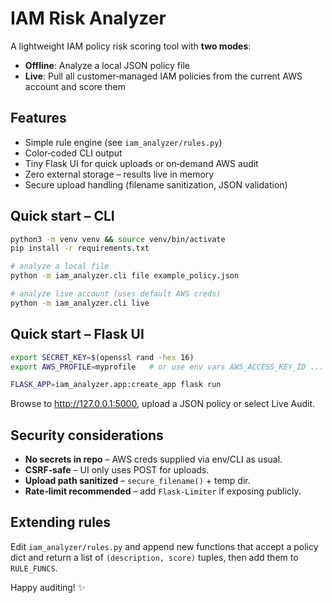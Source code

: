 # IAM Risk Analyzer

A lightweight IAM policy risk scoring tool with **two modes**:

* **Offline**: Analyze a local JSON policy file
* **Live**: Pull all customer‑managed IAM policies from the current AWS account and score them

## Features
* Simple rule engine (see `iam_analyzer/rules.py`)
* Color‑coded CLI output
* Tiny Flask UI for quick uploads or on‑demand AWS audit
* Zero external storage – results live in memory
* Secure upload handling (filename sanitization, JSON validation)

## Quick start – CLI

```bash
python3 -m venv venv && source venv/bin/activate
pip install -r requirements.txt

# analyze a local file
python -m iam_analyzer.cli file example_policy.json

# analyze live account (uses default AWS creds)
python -m iam_analyzer.cli live
```

## Quick start – Flask UI

```bash
export SECRET_KEY=$(openssl rand -hex 16)
export AWS_PROFILE=myprofile   # or use env vars AWS_ACCESS_KEY_ID ...

FLASK_APP=iam_analyzer.app:create_app flask run
```

Browse to <http://127.0.0.1:5000>, upload a JSON policy or select Live Audit.

## Security considerations
* **No secrets in repo** – AWS creds supplied via env/CLI as usual.
* **CSRF‑safe** – UI only uses POST for uploads.
* **Upload path sanitized** – `secure_filename()` + temp dir.
* **Rate‑limit recommended** – add `Flask-Limiter` if exposing publicly.

## Extending rules

Edit `iam_analyzer/rules.py` and append new functions that accept a policy dict and return a list of `(description, score)` tuples, then add them to `RULE_FUNCS`.

Happy auditing! ✨
